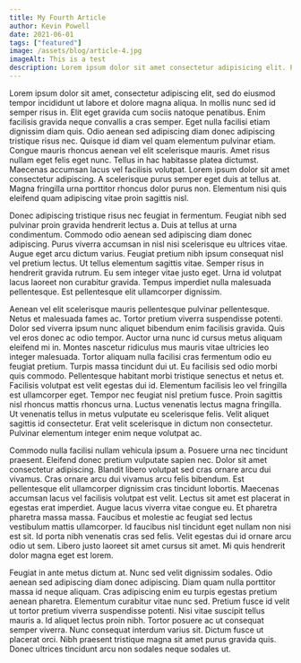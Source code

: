```yaml
---
title: My Fourth Article
author: Kevin Powell
date: 2021-06-01
tags: ["featured"]
image: /assets/blog/article-4.jpg
imageAlt: This is a test
description: Lorem ipsum dolor sit amet consectetur adipisicing elit. Perferendis accusantium sit illo neque rem omnis quaerat, nam similique vitae delectus ad magni vel quo maxime, magnam placeat. Reprehenderit, distinctio aliquam?
---
```


Lorem ipsum dolor sit amet, consectetur adipiscing elit, sed do eiusmod tempor incididunt ut labore et dolore magna aliqua. In mollis nunc sed id semper risus in. Elit eget gravida cum sociis natoque penatibus. Enim facilisis gravida neque convallis a cras semper. Eget nulla facilisi etiam dignissim diam quis. Odio aenean sed adipiscing diam donec adipiscing tristique risus nec. Quisque id diam vel quam elementum pulvinar etiam. Congue mauris rhoncus aenean vel elit scelerisque mauris. Amet risus nullam eget felis eget nunc. Tellus in hac habitasse platea dictumst. Maecenas accumsan lacus vel facilisis volutpat. Lorem ipsum dolor sit amet consectetur adipiscing. A scelerisque purus semper eget duis at tellus at. Magna fringilla urna porttitor rhoncus dolor purus non. Elementum nisi quis eleifend quam adipiscing vitae proin sagittis nisl.

Donec adipiscing tristique risus nec feugiat in fermentum. Feugiat nibh sed pulvinar proin gravida hendrerit lectus a. Duis at tellus at urna condimentum. Commodo odio aenean sed adipiscing diam donec adipiscing. Purus viverra accumsan in nisl nisi scelerisque eu ultrices vitae. Augue eget arcu dictum varius. Feugiat pretium nibh ipsum consequat nisl vel pretium lectus. Ut tellus elementum sagittis vitae. Semper risus in hendrerit gravida rutrum. Eu sem integer vitae justo eget. Urna id volutpat lacus laoreet non curabitur gravida. Tempus imperdiet nulla malesuada pellentesque. Est pellentesque elit ullamcorper dignissim.

Aenean vel elit scelerisque mauris pellentesque pulvinar pellentesque. Netus et malesuada fames ac. Tortor pretium viverra suspendisse potenti. Dolor sed viverra ipsum nunc aliquet bibendum enim facilisis gravida. Quis vel eros donec ac odio tempor. Auctor urna nunc id cursus metus aliquam eleifend mi in. Montes nascetur ridiculus mus mauris vitae ultricies leo integer malesuada. Tortor aliquam nulla facilisi cras fermentum odio eu feugiat pretium. Turpis massa tincidunt dui ut. Eu facilisis sed odio morbi quis commodo. Pellentesque habitant morbi tristique senectus et netus et. Facilisis volutpat est velit egestas dui id. Elementum facilisis leo vel fringilla est ullamcorper eget. Tempor nec feugiat nisl pretium fusce. Proin sagittis nisl rhoncus mattis rhoncus urna. Luctus venenatis lectus magna fringilla. Ut venenatis tellus in metus vulputate eu scelerisque felis. Velit aliquet sagittis id consectetur. Erat velit scelerisque in dictum non consectetur. Pulvinar elementum integer enim neque volutpat ac.

Commodo nulla facilisi nullam vehicula ipsum a. Posuere urna nec tincidunt praesent. Eleifend donec pretium vulputate sapien nec. Dolor sit amet consectetur adipiscing. Blandit libero volutpat sed cras ornare arcu dui vivamus. Cras ornare arcu dui vivamus arcu felis bibendum. Est pellentesque elit ullamcorper dignissim cras tincidunt lobortis. Maecenas accumsan lacus vel facilisis volutpat est velit. Lectus sit amet est placerat in egestas erat imperdiet. Augue lacus viverra vitae congue eu. Et pharetra pharetra massa massa. Faucibus et molestie ac feugiat sed lectus vestibulum mattis ullamcorper. Id faucibus nisl tincidunt eget nullam non nisi est sit. Id porta nibh venenatis cras sed felis. Velit egestas dui id ornare arcu odio ut sem. Libero justo laoreet sit amet cursus sit amet. Mi quis hendrerit dolor magna eget est lorem.

Feugiat in ante metus dictum at. Nunc sed velit dignissim sodales. Odio aenean sed adipiscing diam donec adipiscing. Diam quam nulla porttitor massa id neque aliquam. Cras adipiscing enim eu turpis egestas pretium aenean pharetra. Elementum curabitur vitae nunc sed. Pretium fusce id velit ut tortor pretium viverra suspendisse potenti. Nisi vitae suscipit tellus mauris a. Id aliquet lectus proin nibh. Tortor posuere ac ut consequat semper viverra. Nunc consequat interdum varius sit. Dictum fusce ut placerat orci. Nibh praesent tristique magna sit amet purus gravida quis. Donec ultrices tincidunt arcu non sodales neque sodales ut.